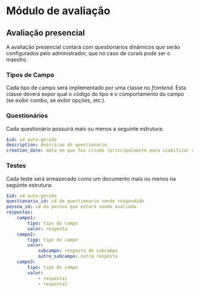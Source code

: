 Módulo de avaliação
==============================================

## Avaliação presencial
A avaliação presencial contará com questionários dinâmicos que serão configurados pelo administrador, que no caso de corais pode ser o maestro.

### Tipos de Campo
Cada tipo de campo será implementado por uma classe no _frontend_.
Esta classe deverá expor qual o código do tipo e o comportamento do campo (se exibir combo, se exibir opções, etc.). 

### Questionários
Cada questionário possuirá mais ou menos a seguinte estrutura:
```yaml
$id: id auto-gerado
description: descricao do questionario
creation_date: data em que foi criado (principalmente para viabilizar ordenação e filtro)

``` 

### Testes
Cada teste será armazenado como um documento mais ou menos na seguinte estrutura:
```yaml
$id: id auto-gerado
questionario_id: id do questionario sendo respondido
pessoa_id: id da pessoa que estará sendo avaliada
respostas:
    campo1:
        tipo: tipo do campo
        valor: resposta
    campo2:
        tipp: tipo do campo
        valor:
            subcampo: resposta do subcampo
            outro_subcampo: outra resposta
    campo3:
        tipo: tipo do campo
        valor:
            - resposta1
            - resposta2
```